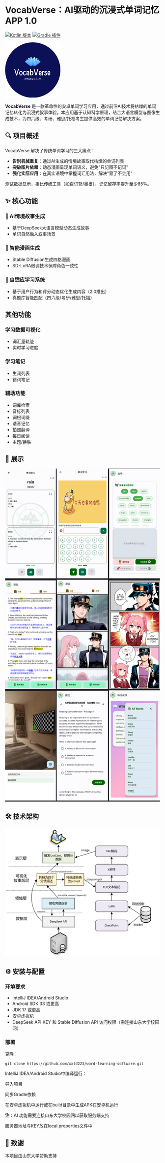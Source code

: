 # VocabVerse：AI驱动的沉浸式单词记忆APP 1.0

[![Kotlin 版本](https://img.shields.io/badge/Kotlin-1.8.20-blue.svg)](https://kotlinlang.org)
[![Gradle 插件](https://img.shields.io/badge/Gradle-8.0.2-green.svg)](https://gradle.org)

<img src="picture/logo.png" alt="VocabVerse 徽标" width="180"/>

**VocabVerse** 是一款革命性的安卓单词学习应用，通过前沿AI技术将枯燥的单词记忆转化为沉浸式叙事体验。本应用基于认知科学原理，结合大语言模型与图像生成技术，为四六级、考研、雅思/托福考生提供高效的单词记忆解决方案。

## 🔍 项目概述

VocabVerse 解决了传统单词学习的三大痛点：
- **告别机械重复**：通过AI生成的情境故事取代枯燥的单词列表
- **突破图片依赖**：动态漫画呈现单词语义，避免"只记图不记词"
- **强化实际应用**：在真实语境中掌握词汇用法，解决"背了不会用"

测试数据显示，相比传统工具（如百词斩/墨墨），记忆留存率提升至少85%。

## ✨ 核心功能

### 📖 AI情境故事生成
- 基于DeepSeek大语言模型动态生成故事
- 单词自然融入叙事场景

### 🎨 智能漫画生成
- Stable Diffusion生成四格漫画
- SD-LoRA微调技术保障角色一致性

### 🔄 自适应学习系统
- 基于用户行为和评分动态优化生成内容（2.0推出）
- 真题库智能匹配（四六级/考研/雅思/托福）

## 其他功能
### 学习数据可视化
- 词汇量轨迹
- 实时学习进度

### 学习笔记
- 生词列表
- 错词笔记

### 辅助功能
- 词库检索
- 音标列表
- 词根词缀
- 谐音记忆
- 拍照翻译
- 每日阅读
- 主题/换肤

## 📸 展示

<img src="picture/show.png" alt="功能展示" width="600"/>


## 🛠️ 技术架构

<img src="picture/arc.png" alt="功能展示" width="600"/>


## ⚙️ 安装与配置

### 环境要求
- IntelliJ IDEA/Android Studio
- Android SDK 33 或更高
- JDK 17 或更高
- 安卓虚拟机
- DeepSeek API KEY 和 Stable Diffusion API 访问权限（需连接山东大学校园网）

### 部署
克隆：
```
git clone https://github.com/xxtd223/word-learning-software.git
```

IntelliJ IDEA/Android Studio中编译运行：

导入项目

同步Gradle依赖

在安卓虚拟机中运行或在build目录中生成APK在安卓机运行

**注**：AI 功能需要连接山东大学校园网以获取服务端支持

服务器地址与KEY放在local.properties文件中

## 🙏 致谢
本项目由山东大学赞助支持